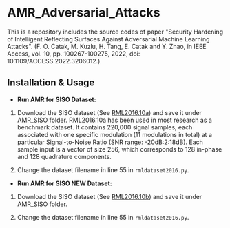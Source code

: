 # AMR_Adversarial_Attacks
This is a repository includes the source codes of paper "Security Hardening of Intelligent Reflecting Surfaces Against Adversarial Machine Learning Attacks". (F. O. Catak, M. Kuzlu, H. Tang, E. Catak and Y. Zhao, in IEEE Access, vol. 10, pp. 100267-100275, 2022, doi: 10.1109/ACCESS.2022.3206012.) 

## Installation & Usage
* **Run AMR for SISO Dataset:**
1. Download the SISO dataset (See [RML2016.10a](https://www.dropbox.com/scl/fo/md1b7n1xibyf500sdt8nq/h?dl=0&rlkey=y2b7ph8aozkyci7xgb3lv2z7t)) and save it under AMR_SISO folder. RML2016.10a has been used in most research as a benchmark dataset. It contains 220,000 signal samples, each associated with one specific modulation (11 modulations in total) at a particular Signal-to-Noise Ratio (SNR range: -20dB:2:18dB). Each sample input is a vector of size 256, which corresponds to 128 in-phase and 128 quadrature components.

2. Change the dataset filename in line 55 in `rmldataset2016.py`. 



* **Run AMR for SISO NEW Dataset:**
1. Download the SISO dataset (See [RML2016.10b](https://www.dropbox.com/s/pohcm3tft4kwk6h/RML2016.10b.dat?dl=0)) and save it under AMR_SISO folder.

2. Change the dataset filename in line 55 in `rmldataset2016.py`. 
